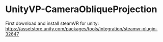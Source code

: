 # UnityVP-CameraObliqueProjection
First download and install steamVR for unity: https://assetstore.unity.com/packages/tools/integration/steamvr-plugin-32647
